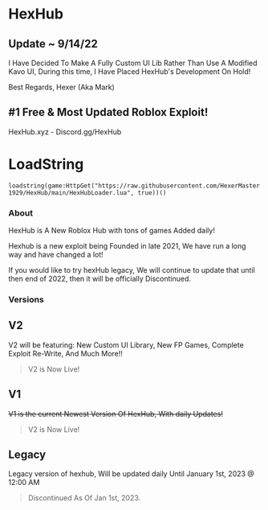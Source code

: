 # HexHub

## Update ~ 9/14/22

I Have Decided To Make A Fully Custom UI Lib Rather Than Use A Modified Kavo UI, During 
this time, I Have Placed HexHub's Development On Hold!

Best Regards, Hexer (Aka Mark)

## #1 Free & Most Updated Roblox Exploit!

HexHub.xyz - Discord.gg/HexHub

# LoadString

`loadstring(game:HttpGet("https://raw.githubusercontent.com/HexerMaster1929/HexHub/main/HexHubLoader.lua", true))()`

### About

HexHub is A New Roblox Hub with tons of games Added daily!

Hexhub is a new exploit being Founded in late 2021, We have run a long way and have changed a lot!

If you would like to try hexHub legacy, We will continue to update that until then end of 2022, then it will be officially Discontinued.

### Versions

## V2 

V2 will be featuring: New Custom UI Library, New FP Games, Complete Exploit Re-Write, And Much More!!

> V2 is Now Live!

## V1

~~V1 is the current Newest Version Of HexHub, With daily Updates!~~

> V2 is Now Live!

## Legacy

Legacy version of hexhub, Will be updated daily Until January 1st, 2023 @ 12:00 AM

> Discontinued As Of Jan 1st, 2023.
